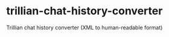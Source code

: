 trillian-chat-history-converter
===============================

Trillian chat history converter (XML to human-readable format)